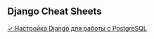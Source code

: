 ## Django Cheat Sheets

[✓ Настройка Django для работы с PostgreSQL](https://github.com/L1quide/CheatSeets/blob/master/Django_PgSQL.md)